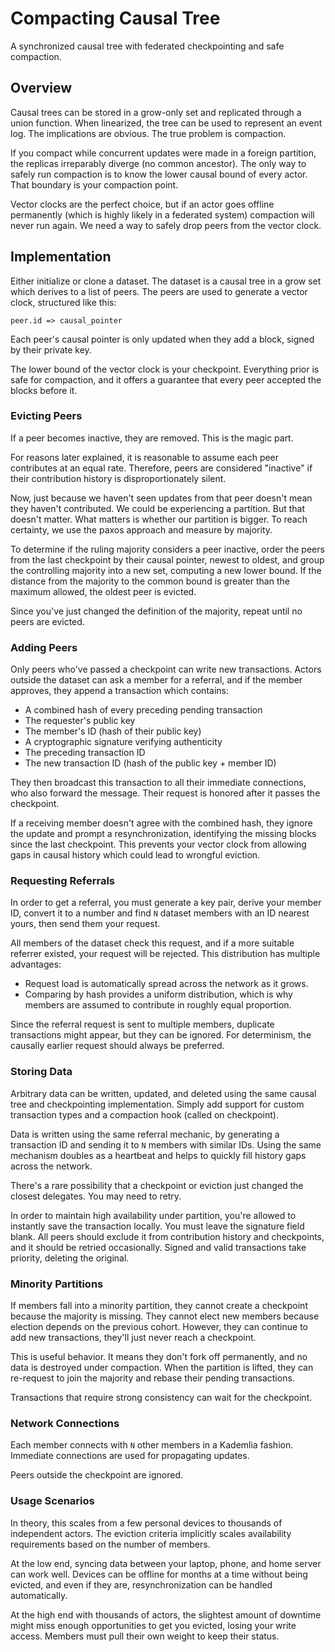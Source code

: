 # Compacting Causal Tree
A synchronized causal tree with federated checkpointing and safe
compaction.

## Overview
Causal trees can be stored in a grow-only set and replicated through
a union function. When linearized, the tree can be used to represent an
event log. The implications are obvious. The true problem is compaction.

If you compact while concurrent updates were made in a foreign
partition, the replicas irreparably diverge (no common ancestor).
The only way to safely run compaction is to know the lower causal bound
of every actor. That boundary is your compaction point.

Vector clocks are the perfect choice, but if an actor goes offline
permanently (which is highly likely in a federated system) compaction
will never run again. We need a way to safely drop peers from the vector
clock.

## Implementation
Either initialize or clone a dataset. The dataset is a causal tree in
a grow set which derives to a list of peers. The peers are used to
generate a vector clock, structured like this:

```
peer.id => causal_pointer
```

Each peer's causal pointer is only updated when they add a block, signed
by their private key.

The lower bound of the vector clock is your checkpoint. Everything prior
is safe for compaction, and it offers a guarantee that every peer
accepted the blocks before it.

### Evicting Peers
If a peer becomes inactive, they are removed. This is the magic part.

For reasons later explained, it is reasonable to assume each peer
contributes at an equal rate. Therefore, peers are considered "inactive"
if their contribution history is disproportionately silent.

Now, just because we haven't seen updates from that peer doesn't mean
they haven't contributed. We could be experiencing a partition. But that
doesn't matter. What matters is whether our partition is bigger. To
reach certainty, we use the paxos approach and measure by majority.

To determine if the ruling majority considers a peer inactive, order the
peers from the last checkpoint by their causal pointer, newest to
oldest, and group the controlling majority into a new set, computing
a new lower bound. If the distance from the majority to the common bound
is greater than the maximum allowed, the oldest peer is evicted.

Since you've just changed the definition of the majority, repeat until
no peers are evicted.

### Adding Peers
Only peers who've passed a checkpoint can write new transactions.
Actors outside the dataset can ask a member for a referral, and if the
member approves, they append a transaction which contains:

- A combined hash of every preceding pending transaction
- The requester's public key
- The member's ID (hash of their public key)
- A cryptographic signature verifying authenticity
- The preceding transaction ID
- The new transaction ID (hash of the public key + member ID)

They then broadcast this transaction to all their immediate connections,
who also forward the message. Their request is honored after it passes
the checkpoint.

If a receiving member doesn't agree with the combined hash, they ignore
the update and prompt a resynchronization, identifying the missing
blocks since the last checkpoint. This prevents your vector clock from
allowing gaps in causal history which could lead to wrongful eviction.

### Requesting Referrals
In order to get a referral, you must generate a key pair, derive your
member ID, convert it to a number and find `N` dataset members with an
ID nearest yours, then send them your request.

All members of the dataset check this request, and if a more suitable
referrer existed, your request will be rejected. This distribution has
multiple advantages:

- Request load is automatically spread across the network as it grows.
- Comparing by hash provides a uniform distribution, which is why
  members are assumed to contribute in roughly equal proportion.

Since the referral request is sent to multiple members, duplicate
transactions might appear, but they can be ignored. For determinism, the
causally earlier request should always be preferred.

### Storing Data
Arbitrary data can be written, updated, and deleted using the same
causal tree and checkpointing implementation. Simply add support for
custom transaction types and a compaction hook (called on checkpoint).

Data is written using the same referral mechanic, by generating
a transaction ID and sending it to `N` members with similar IDs. Using
the same mechanism doubles as a heartbeat and helps to quickly fill
history gaps across the network.

There's a rare possibility that a checkpoint or eviction just changed
the closest delegates. You may need to retry.

In order to maintain high availability under partition, you're allowed
to instantly save the transaction locally. You must leave the signature
field blank. All peers should exclude it from contribution history and
checkpoints, and it should be retried occasionally. Signed and valid
transactions take priority, deleting the original.

### Minority Partitions
If members fall into a minority partition, they cannot create
a checkpoint because the majority is missing. They cannot elect new
members because election depends on the previous cohort. However, they
can continue to add new transactions, they'll just never reach
a checkpoint.

This is useful behavior. It means they don't fork off permanently, and
no data is destroyed under compaction. When the partition is lifted,
they can re-request to join the majority and rebase their pending
transactions.

Transactions that require strong consistency can wait for the
checkpoint.

### Network Connections
Each member connects with `N` other members in a Kademlia fashion.
Immediate connections are used for propagating updates.

Peers outside the checkpoint are ignored.

### Usage Scenarios
In theory, this scales from a few personal devices to thousands of
independent actors. The eviction criteria implicitly scales availability
requirements based on the number of members.

At the low end, syncing data between your laptop, phone, and home server
can work well. Devices can be offline for months at a time without being
evicted, and even if they are, resynchronization can be handled
automatically.

At the high end with thousands of actors, the slightest amount of
downtime might miss enough opportunities to get you evicted, losing your
write access. Members must pull their own weight to keep their status.
